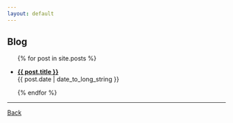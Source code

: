 ```yaml
---
layout: default
---
```


## Blog

<ul>
  {% for post in site.posts %}
    <li>
      <p>
      <a href="{{ post.url }}"><strong>{{ post.title }}</strong></a> <br>
      {{ post.date | date_to_long_string }}
      </p>
    </li>
  {% endfor %}
</ul>

* * *

[Back](./)
